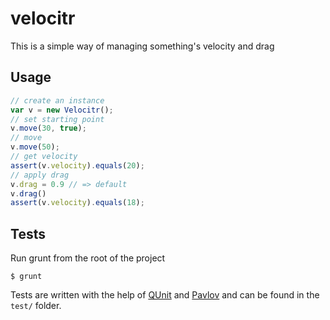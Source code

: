 velocitr
========

This is a simple way of managing something's velocity and drag

Usage
-----

```javascript
// create an instance
var v = new Velocitr();
// set starting point
v.move(30, true);
// move
v.move(50);
// get velocity
assert(v.velocity).equals(20);
// apply drag
v.drag = 0.9 // => default
v.drag()
assert(v.velocity).equals(18);
```


Tests
-----
Run grunt from the root of the project

	$ grunt

Tests are written with the help of [QUnit](http://qunitjs.com) and [Pavlov](https://github.com/mmonteleone/pavlov) and can be found in the `test/` folder.